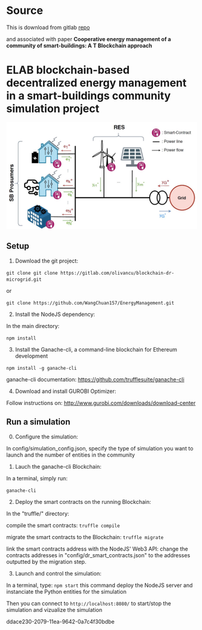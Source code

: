 # Source

This is download from gitlab [repo](https://gitlab.com/olivancu/blockchain-dr-microgrid)

and associated with paper **Cooperative energy management of a community of smart-buildings: A T Blockchain approach**


# ELAB blockchain-based decentralized energy management in a smart-buildings community simulation project

<img src="doc/architecture.JPG" alt="Architecture" width="600"/>

## Setup

1. Download the git project:

`git clone git clone https://gitlab.com/olivancu/blockchain-dr-microgrid.git`

or

`git clone https://github.com/WangChuan157/EnergyManagement.git`

2. Install the NodeJS dependency:

In the main directory:

`npm install`

3. Install the Ganache-cli, a command-line blockchain for Ethereum development

`npm install -g ganache-cli`

ganache-cli documentation: https://github.com/trufflesuite/ganache-cli

4. Download and install GUROBI Optimizer:

Follow instructions on: http://www.gurobi.com/downloads/download-center


## Run a simulation

0. Configure the simulation:

In config/simulation_config.json, specify the type of simulation you want to launch and the number of entities in the community

1. Lauch the ganache-cli Blockchain:

In a terminal, simply run: 

`ganache-cli`

2. Deploy the smart contracts on the running Blockchain:

In the "truffle/" directory:

compile the smart contracts: `truffle compile`

migrate the smart contracts to the Blockchain: `truffle migrate`

link the smart contracts address with the NodeJS' Web3 API: change the contracts addresses in "config/dr_smart_contracts.json" to the addresses outputted by the migration step.


3. Launch and control the simulation:

In a terminal, type:
`npm start`
this command deploy the NodeJS server and instanciate the Python entities for the simulation

Then you can connect to `http://localhost:8080/` to start/stop the simulation and vizualize the simulation

ddace230-2079-11ea-9642-0a7c4f30bdbe
